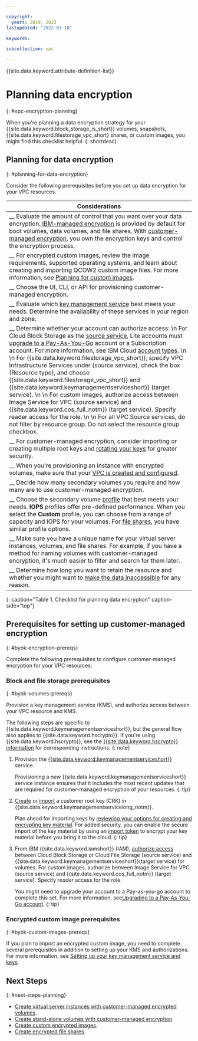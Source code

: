 ```yaml
---

copyright:
  years: 2019, 2023
lastupdated: "2022-03-10"

keywords:

subcollection: vpc

---
```


{{site.data.keyword.attribute-definition-list}}

# Planning data encryption
{: #vpc-encryption-planning}

When you're planning a data encryption strategy for your {{site.data.keyword.block_storage_is_short}} volumes, snapshots, {{site.data.keyword.filestorage_vpc_short} shares, or custom images, you might find this checklist helpful.
{: shortdesc}

## Planning for data encryption
{: #planning-for-data-encryption}

Consider the following prerequisites before you set up data encryption for your VPC resources.

|        Considerations|
|-------------------|
|__ Evaluate the amount of control that you want over your data encryption. [IBM-managed encryption](/docs/vpc?topic=vpc-vpc-encryption-about#vpc-provider-managed-encryption) is provided by default for boot volumes, data volumes, and file shares. With [customer-managed encryption](/docs/vpc?topic=vpc-vpc-encryption-about#vpc-customer-managed-encryption), you own the encryption keys and control the encryption process. |
|__ For encrypted custom images, review the image requirements, supported operating systems, and learn about creating and importing QCOW2 custom image files. For more information, see [Planning for custom images](/docs/vpc?topic=vpc-planning-custom-images). |
|__ Choose the UI, CLI, or API for provisioning customer-managed encryption. |
|__ Evaluate which [key management service](#byok-encryption-prereqs) best meets your needs. Determine the availability of these services in your region and zone. |
|__ Determine whether your account can authorize access:  \n For Cloud Block Storage as the [source service](/docs/vpc?topic=vpc-vpc-encryption-planning#byok-volumes-prereqs), Lite accounts must [upgrade to a Pay-As-You-Go](/docs/account?topic=account-upgrading-account#upgrade-paygo) account or a Subscription account. For more information, see IBM Cloud [account types](/docs/account?topic=account-accounts). \n \n For {{site.data.keyword.filestorage_vpc_short}}, specify VPC Infrastructure Services under (source service), check the box (Resource type), and choose {{site.data.keyword.filestorage_vpc_short}} and {{site.data.keyword.keymanagementserviceshort}} (target service). \n \n For custom images, authorize access between Image Service for VPC (source service) and {{site.data.keyword.cos_full_notm}} (target service). Specify reader access for the role. \n \n For all VPC Source services, do not filter by resource group. Do not select the resource group checkbox.|
|__ For customer-managed encryption, consider importing or creating multiple root keys and [rotating your keys](/docs/vpc?topic=vpc-vpc-key-rotation) for greater security.|
|__ When you're provisioning an instance with encrypted volumes, make sure that your [VPC is created and configured](/docs/vpc?topic=vpc-getting-started#create-and-configure-vpc).|
|__ Decide how many secondary volumes you require and how many are to use customer-managed encryption. |
|__ Choose the secondary volume [profile](/docs/vpc?topic=vpc-block-storage-profiles) that best meets your needs. **IOPS** profiles offer pre-defined performance. When you select the **Custom** profile, you can choose from a range of capacity and IOPS for your volumes. For [file shares](/docs/vpc?topic=vpc-file-storage-profiles), you have similar profile options.|
|__ Make sure you have a unique name for your virtual server instances, volumes, and file shares. For example, if you have a method for naming volumes with customer-managed encryption, it's much easier to filter and search for them later.|
|__ Determine how long you want to retain the resource and whether you might want to [make the data inaccessible](/docs/vpc?topic=vpc-vpc-encryption-managing#instance-byok-inaccessible-data) for any reason.|
{: caption="Table 1. Checklist for planning data encryption" caption-side="top"}

## Prerequisites for setting up customer-managed encryption
{: #byok-encryption-prereqs}

Complete the following prerequisites to configure customer-managed encryption for your VPC resources.

### Block and file storage prerequisites
{: #byok-volumes-prereqs}

Provision a key management service (KMS), and authorize access between your VPC resource and KMS.

The following steps are specific to {{site.data.keyword.keymanagementserviceshort}}, but the general flow also applies to {{site.data.keyword.hscrypto}}. If you're using {{site.data.keyword.hscrypto}}, see the [{{site.data.keyword.hscrypto}} information](/docs/hs-crypto?topic=hs-crypto-get-started) for corresponding instructions.
{: note}

1. Provision the [{{site.data.keyword.keymanagementserviceshort}}](/docs/key-protect?topic=key-protect-provision) service.

   Provisioning a new {{site.data.keyword.keymanagementserviceshort}} service instance ensures that it includes the most recent updates that are required for customer-managed encryption of your resources.
   {: tip}

1. [Create](/docs/key-protect?topic=key-protect-create-root-keys) or [import](/docs/key-protect?topic=key-protect-import-root-keys) a customer root key (CRK) in {{site.data.keyword.keymanagementservicelong_notm}}.

   Plan ahead for importing keys by [reviewing your options for creating and encrypting key material](/docs/key-protect?topic=key-protect-importing-keys#plan-ahead). For added security, you can enable the secure import of the key material by using an [import token](/docs/key-protect?topic=key-protect-importing-keys#using-import-tokens) to encrypt your key material before you bring it to the cloud.
   {: tip}

1. From IBM {{site.data.keyword.iamshort}} (IAM), [authorize access](/docs/account?topic=account-serviceauth#serviceauth) between Cloud Block Storage or Cloud File Storage (source service) and {{site.data.keyword.keymanagementserviceshort}}(target service) for volumes. For custom images, authorize between Image Service for VPC (source service) and {{site.data.keyword.cos_full_notm}} (target service). Specify _reader_ access for the role.

    You might need to upgrade your account to a Pay-as-you-go account to complete this set. For more information, see[Upgrading to a Pay-As-You-Go account](/docs/account?topic=account-upgrading-account#upgrade-paygo).
    {: tip}

### Encrypted custom image prerequisites
{: #byok-custom-images-prereqs}

If you plan to import an encrypted custom image, you need to complete several prerequisites in addition to setting up your KMS and authorizations. For more information, see [Setting up your key management service and keys](/docs/vpc?topic=vpc-create-encrypted-custom-image#kms-prereqs).

## Next Steps
{: #next-steps-planning}

* [Create virtual server instances with customer-managed encrypted volumes](/docs/vpc?topic=vpc-creating-instances-byok).
* [Create stand-alone volumes with customer-managed encryption](/docs/vpc?topic=vpc-block-storage-vpc-encryption).
* [Create custom encrypted images](/docs/vpc?topic=vpc-create-encrypted-custom-image).
* [Create encrypted file shares](/docs/vpc?topic=vpc-file-storage-vpc-encryption).
